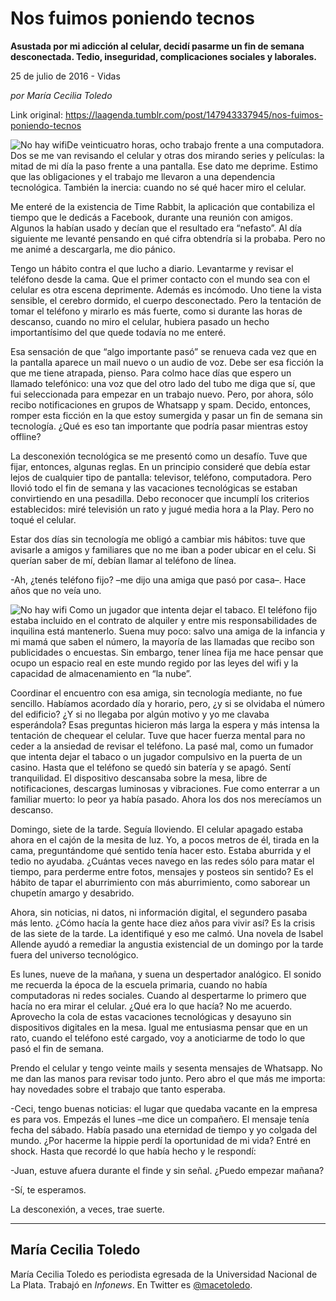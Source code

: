 # Nos fuimos poniendo tecnos

**Asustada por mi adicción al celular, decidí pasarme un fin de semana desconectada. Tedio, inseguridad, complicaciones sociales y laborales.**

25 de julio de 2016 - Vidas

_por María Cecilia Toledo_

Link original: https://laagenda.tumblr.com/post/147943337945/nos-fuimos-poniendo-tecnos

![No hay wifi](https://64.media.tumblr.com/feabc2372a9b66fcafaf7b057b0f07c0/tumblr_inline_pk0308dQse1t6q87u_500.jpg)De veinticuatro horas, ocho trabajo frente a una computadora. Dos se me van revisando el celular y otras dos mirando series y películas: la mitad de mi día la paso frente a una pantalla. Ese dato me deprime. Estimo que las obligaciones y el trabajo me llevaron a una dependencia tecnológica. También la inercia: cuando no sé qué hacer miro el celular.

Me enteré de la existencia de Time Rabbit, la aplicación que contabiliza el tiempo que le dedicás a Facebook, durante una reunión con amigos. Algunos la habían usado y decían que el resultado era “nefasto”. Al día siguiente me levanté pensando en qué cifra obtendría si la probaba. Pero no me animé a descargarla, me dio pánico.

Tengo un hábito contra el que lucho a diario. Levantarme y revisar el teléfono desde la cama. Que el primer contacto con el mundo sea con el celular es otra escena deprimente. Además es incómodo. Uno tiene la vista sensible, el cerebro dormido, el cuerpo desconectado. Pero la tentación de tomar el teléfono y mirarlo es más fuerte, como si durante las horas de descanso, cuando no miro el celular, hubiera pasado un hecho importantísimo del que quede todavía no me enteré.

Esa sensación de que “algo importante pasó” se renueva cada vez que en la pantalla aparece un mail nuevo o un audio de voz. Debe ser esa ficción la que me tiene atrapada, pienso. Para colmo hace días que espero un llamado telefónico: una voz que del otro lado del tubo me diga que sí, que fui seleccionada para empezar en un trabajo nuevo. Pero, por ahora, sólo recibo notificaciones en grupos de Whatsapp y spam. Decido, entonces, romper esta ficción en la que estoy sumergida y pasar un fin de semana sin tecnología. ¿Qué es eso tan importante que podría pasar mientras estoy offline?

La desconexión tecnológica se me presentó como un desafío. Tuve que fijar, entonces, algunas reglas. En un principio consideré que debía estar lejos de cualquier tipo de pantalla: televisor, teléfono, computadora. Pero llovió todo el fin de semana y las vacaciones tecnológicas se estaban convirtiendo en una pesadilla. Debo reconocer que incumplí los criterios establecidos: miré televisión un rato y jugué media hora a la Play. Pero no toqué el celular.

Estar dos días sin tecnología me obligó a cambiar mis hábitos: tuve que avisarle a amigos y familiares que no me iban a poder ubicar en el celu. Si querían saber de mí, debían llamar al teléfono de línea.

-Ah, ¿tenés teléfono fijo? –me dijo una amiga que pasó por casa–. Hace años que no veía uno.

![No hay wifi](https://64.media.tumblr.com/53d4c831f493c3a27fbe5bea43727e79/tumblr_inline_pk0308h0Is1t6q87u_500.jpg) Como un jugador que intenta dejar el tabaco. El teléfono fijo estaba incluido en el contrato de alquiler y entre mis responsabilidades de inquilina está mantenerlo. Suena muy poco: salvo una amiga de la infancia y mi mamá que saben el número, la mayoría de las llamadas que recibo son publicidades o encuestas. Sin embargo, tener línea fija me hace pensar que ocupo un espacio real en este mundo regido por las leyes del wifi y la capacidad de almacenamiento en “la nube”.

Coordinar el encuentro con esa amiga, sin tecnología mediante, no fue sencillo. Habíamos acordado día y horario, pero, ¿y si se olvidaba el número del edificio? ¿Y si no llegaba por algún motivo y yo me clavaba esperándola? Esas preguntas hicieron más larga la espera y más intensa la tentación de chequear el celular. Tuve que hacer fuerza mental para no ceder a la ansiedad de revisar el teléfono. La pasé mal, como un fumador que intenta dejar el tabaco o un jugador compulsivo en la puerta de un casino. Hasta que el teléfono se quedó sin batería y se apagó. Sentí tranquilidad. El dispositivo descansaba sobre la mesa, libre de notificaciones, descargas luminosas y vibraciones. Fue como enterrar a un familiar muerto: lo peor ya había pasado. Ahora los dos nos merecíamos un descanso.

Domingo, siete de la tarde. Seguía lloviendo. El celular apagado estaba ahora en el cajón de la mesita de luz. Yo, a pocos metros de él, tirada en la cama, preguntándome qué sentido tenía hacer esto. Estaba aburrida y el tedio no ayudaba. ¿Cuántas veces navego en las redes sólo para matar el tiempo, para perderme entre fotos, mensajes y posteos sin sentido? Es el hábito de tapar el aburrimiento con más aburrimiento, como saborear un chupetín amargo y desabrido.

Ahora, sin noticias, ni datos, ni información digital, el segundero pasaba más lento. ¿Cómo hacía la gente hace diez años para vivir así? Es la crisis de las siete de la tarde. La identifiqué y eso me calmó. Una novela de Isabel Allende ayudó a remediar la angustia existencial de un domingo por la tarde fuera del universo tecnológico. 

Es lunes, nueve de la mañana, y suena un despertador analógico. El sonido me recuerda la época de la escuela primaria, cuando no había computadoras ni redes sociales. Cuando al despertarme lo primero que hacía no era mirar el celular. ¿Qué era lo que hacía? No me acuerdo. Aprovecho la cola de estas vacaciones tecnológicas y desayuno sin dispositivos digitales en la mesa. Igual me entusiasma pensar que en un rato, cuando el teléfono esté cargado, voy a anoticiarme de todo lo que pasó el fin de semana.

Prendo el celular y tengo veinte mails y sesenta mensajes de Whatsapp. No me dan las manos para revisar todo junto. Pero abro el que más me importa: hay novedades sobre el trabajo que tanto esperaba.

-Ceci, tengo buenas noticias: el lugar que quedaba vacante en la empresa es para vos. Empezás el lunes –me dice un compañero. El mensaje tenía fecha del sábado. Había pasado una eternidad de tiempo y yo colgada del mundo. ¿Por hacerme la hippie perdí la oportunidad de mi vida? Entré en shock. Hasta que recordé lo que había hecho y le respondí:

-Juan, estuve afuera durante el finde y sin señal. ¿Puedo empezar mañana?  


-Sí, te esperamos.

La desconexión, a veces, trae suerte. 

  




---

 María Cecilia Toledo
---------------------

 María Cecilia Toledo es periodista egresada de la Universidad Nacional de La Plata. Trabajó en *Infonews*. En Twitter es [@macetoledo](https://twitter.com/macetoledo). 

